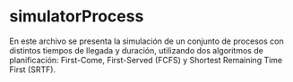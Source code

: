 # simulatorProcess
En este archivo se presenta la simulación de un conjunto de procesos con distintos tiempos de llegada y duración, utilizando dos algoritmos de planificación: First-Come, First-Served (FCFS) y Shortest Remaining Time First (SRTF). 
